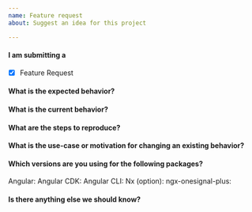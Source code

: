 ```yaml
---
name: Feature request
about: Suggest an idea for this project

---
```


<!-- 
1. Please make sure that you have searched in the older issues before submitting a new one!
2. Please fill out all the required information!
 -->

#### I am submitting a

- [x] Feature Request

#### What is the expected behavior?


#### What is the current behavior?


#### What are the steps to reproduce?


#### What is the use-case or motivation for changing an existing behavior?



#### Which versions are you using for the following packages?

Angular:
Angular CDK:
Angular CLI:
Nx (option):
ngx-onesignal-plus:

#### Is there anything else we should know?
